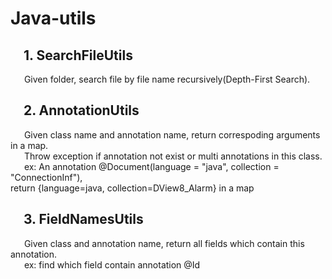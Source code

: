 # Java-utils
## &emsp;1. SearchFileUtils
&emsp;&nbsp;&nbsp;Given folder, search file by file name recursively(Depth-First Search).
## &emsp;2. AnnotationUtils
&emsp;&nbsp;&nbsp;Given class name and annotation name, return correspoding arguments in a map.  
&emsp;&nbsp;&nbsp;Throw exception if annotation not exist or multi annotations in this class.  
&emsp;&nbsp;&nbsp;ex: An annotation @Document(language = "java", collection = "ConnectionInf"),  
return {language=java, collection=DView8_Alarm} in a map
## &emsp;3. FieldNamesUtils
&emsp;&nbsp;&nbsp;Given class and annotation name, return all fields which contain this annotation.  
&emsp;&nbsp;&nbsp;ex: find which field contain annotation @Id
